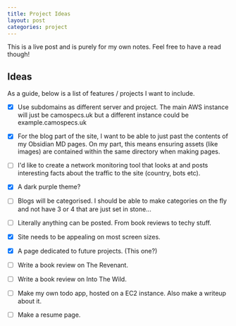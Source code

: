 ```yaml
---
title: Project Ideas
layout: post
categories: project
---
```

This is a live post and is purely for my own notes. Feel free to have a read though!

## Ideas

As a guide, below is a list of features / projects I want to include.

- [x] Use subdomains as different server and project. The main AWS instance will just be camospecs.uk but a different instance could be   example.camospecs.uk

- [x] For the blog part of the site, I want to be able to just past the contents of my Obsidian MD pages. On my part, this means ensuring assets (like images) are contained within the same directory when making pages.

- [ ] I'd like to create a network monitoring tool that looks at and posts interesting facts about the traffic to the site (country, bots etc).
    
- [x] A dark purple theme?
    
- [ ] Blogs will be categorised. I should be able to make categories on the fly and not have 3 or 4 that are just set in stone...
    
- [ ] Literally anything can be posted. From book reviews to techy stuff.

- [x] Site needs to be appealing on most screen sizes.

- [x] A page dedicated to future projects. (This one?)

- [ ] Write a book review on The Revenant.

- [ ] Write a book review on Into The Wild.

- [ ] Make my own todo app, hosted on a EC2 instance. Also make a writeup about it.

- [ ] Make a resume page.

